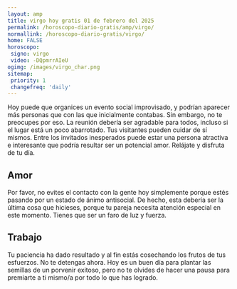 ```yaml
---
layout: amp
title: virgo hoy gratis 01 de febrero del 2025 
permalink: /horoscopo-diario-gratis/amp/virgo/
normallink: /horoscopo-diario-gratis/virgo/
home: FALSE
horoscopo:
 signo: virgo
 video: -DQpmrrAIeU
ogimg: /images/virgo_char.png
sitemap:
 priority: 1
 changefreq: 'daily'
---
```



Hoy puede que organices un evento social improvisado, y podrían aparecer más personas que con las que inicialmente contabas. Sin embargo, no te preocupes por eso. La reunión debería ser agradable para todos, incluso si el lugar está un poco abarrotado. Tus visitantes pueden cuidar de sí mismos. Entre los invitados inesperados puede estar una persona atractiva e interesante que podría resultar ser un potencial amor. Relájate y disfruta de tu día.

## Amor

Por favor, no evites el contacto con la gente hoy simplemente porque estés pasando por un estado de ánimo antisocial. De hecho, esta debería ser la última cosa que hicieses, porque tu pareja necesita atención especial en este momento. Tienes que ser un faro de luz y fuerza.

## Trabajo

Tu paciencia ha dado resultado y al fin estás cosechando los frutos de tus esfuerzos. No te detengas ahora. Hoy es un buen día para plantar las semillas de un porvenir exitoso, pero no te olvides de hacer una pausa para premiarte a ti mismo/a por todo lo que has logrado.